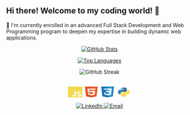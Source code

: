 ## Hi there! Welcome to my coding world! 👋

🔭 I'm currently enrolled in an advanced Full Stack Development and Web Programming program to deepen my expertise in building dynamic web applications.

<p align="center"
<div style="display: flex; justify-content: center; align-items: center; gap: 10px;">
    <a href="https://github.com/LaisZagati">
        <img src="https://github-readme-stats.vercel.app/api?username=LaisZagati&show_icons=true&include_all_commits=true&theme=radical" alt="GitHub Stats" style="height: 195px;"/>
    </a>
</p>
    
  <p align="center">
    <a href="https://github.com/LaisZagati">
        <img src="https://github-readme-stats.vercel.app/api/top-langs/?username=LaisZagati&layout=compact&theme=radical" alt="Top Languages" style="height: 195px;"/>
    </a>
</div>

<p align="center">
  <img src="https://github-readme-streak-stats.herokuapp.com/?user=LaisZagati&theme=radical" alt="GitHub Streak"/>
</p>

<p align="center"
<div style="display: inline_block"><br>
  <img align="center" alt="Lais-Js" height="30" width="40" src="https://raw.githubusercontent.com/devicons/devicon/master/icons/javascript/javascript-plain.svg">
  <img align="center" alt="Lais-HTML" height="30" width="40" src="https://raw.githubusercontent.com/devicons/devicon/master/icons/html5/html5-original.svg">
  <img align="center" alt="Lais-CSS" height="30" width="40" src="https://raw.githubusercontent.com/devicons/devicon/master/icons/css3/css3-original.svg">
  <img align="center" alt="Lais-Python" height="30" width="40" src="https://raw.githubusercontent.com/devicons/devicon/master/icons/python/python-original.svg">
</p>

<p align="center">
  <a href="https://www.linkedin.com/in/laisv/" target="_blank">
    <img src="https://img.shields.io/badge/-LinkedIn-%230077B5?style=for-the-badge&logo=linkedin&logoColor=white" alt="LinkedIn"/>
  </a>
  <a href="laisviana97@gmail.com" target="_blank">
    <img src="https://img.shields.io/badge/-Email-D14836?style=for-the-badge&logo=gmail&logoColor=white" alt="Email"/>
  </a>
</p>
